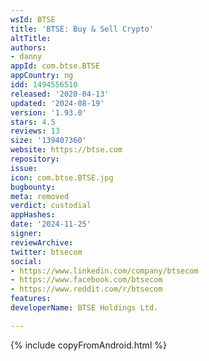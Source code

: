 ```yaml
---
wsId: BTSE
title: 'BTSE: Buy & Sell Crypto'
altTitle: 
authors:
- danny
appId: com.btse.BTSE
appCountry: ng
idd: 1494556510
released: '2020-04-13'
updated: '2024-08-19'
version: '1.93.0'
stars: 4.5
reviews: 13
size: '139407360'
website: https://btse.com
repository: 
issue: 
icon: com.btse.BTSE.jpg
bugbounty: 
meta: removed
verdict: custodial
appHashes: 
date: '2024-11-25'
signer: 
reviewArchive: 
twitter: btsecom
social:
- https://www.linkedin.com/company/btsecom
- https://www.facebook.com/btsecom
- https://www.reddit.com/r/btsecom
features: 
developerName: BTSE Holdings Ltd.

---
```


{% include copyFromAndroid.html %}
